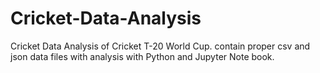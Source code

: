 # Cricket-Data-Analysis
Cricket Data Analysis of Cricket T-20 World Cup. contain proper csv and json data files with analysis with Python and Jupyter Note book.
